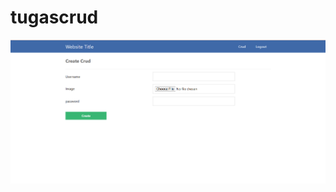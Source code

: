# tugascrud
![[alt text]](https://github.com/RafliKhiyanuranB/tugascrud/blob/main/halaman%20create%20crud.png?raw=true)
